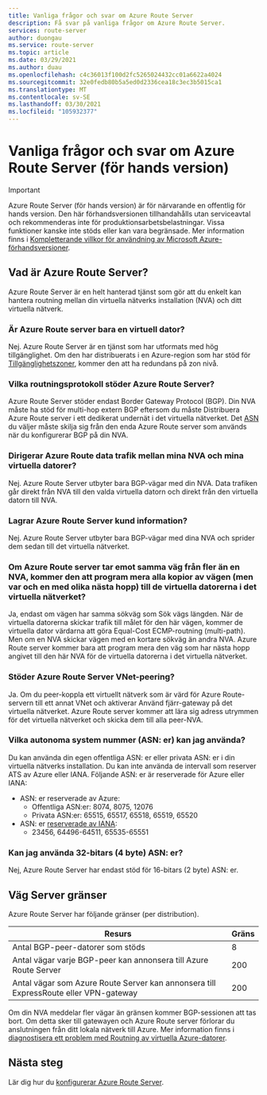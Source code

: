 ```yaml
---
title: Vanliga frågor och svar om Azure Route Server
description: Få svar på vanliga frågor om Azure Route Server.
services: route-server
author: duongau
ms.service: route-server
ms.topic: article
ms.date: 03/29/2021
ms.author: duau
ms.openlocfilehash: c4c36013f100d2fc5265024432cc01a6622a4024
ms.sourcegitcommit: 32e0fedb80b5a5ed0d2336cea18c3ec3b5015ca1
ms.translationtype: MT
ms.contentlocale: sv-SE
ms.lasthandoff: 03/30/2021
ms.locfileid: "105932377"
---
```

# <a name="azure-route-server-preview-faq"></a>Vanliga frågor och svar om Azure Route Server (för hands version)

> [!IMPORTANT]
> Azure Route Server (för hands version) är för närvarande en offentlig för hands version.
> Den här förhandsversionen tillhandahålls utan serviceavtal och rekommenderas inte för produktionsarbetsbelastningar. Vissa funktioner kanske inte stöds eller kan vara begränsade.
> Mer information finns i [Kompletterande villkor för användning av Microsoft Azure-förhandsversioner](https://azure.microsoft.com/support/legal/preview-supplemental-terms/).

## <a name="what-is-azure-route-server"></a>Vad är Azure Route Server?

Azure Route Server är en helt hanterad tjänst som gör att du enkelt kan hantera routning mellan din virtuella nätverks installation (NVA) och ditt virtuella nätverk.

### <a name="is-azure-route-server-just-a-vm"></a>Är Azure Route server bara en virtuell dator?

Nej. Azure Route Server är en tjänst som har utformats med hög tillgänglighet. Om den har distribuerats i en Azure-region som har stöd för [Tillgänglighetszoner](../availability-zones/az-overview.md), kommer den att ha redundans på zon nivå.

### <a name="what-routing-protocols-does-azure-route-server-support"></a><a name = "protocol"></a>Vilka routningsprotokoll stöder Azure Route Server?

Azure Route Server stöder endast Border Gateway Protocol (BGP). Din NVA måste ha stöd för multi-hop extern BGP eftersom du måste Distribuera Azure Route server i ett dedikerat undernät i det virtuella nätverket. Det [ASN](https://en.wikipedia.org/wiki/Autonomous_system_(Internet)) du väljer måste skilja sig från den enda Azure Route server som används när du konfigurerar BGP på din NVA.

### <a name="does-azure-route-server-route-data-traffic-between-my-nva-and-my-vms"></a>Dirigerar Azure Route data trafik mellan mina NVA och mina virtuella datorer?

Nej. Azure Route Server utbyter bara BGP-vägar med din NVA. Data trafiken går direkt från NVA till den valda virtuella datorn och direkt från den virtuella datorn till NVA.

### <a name="does-azure-route-server-store-customer-data"></a>Lagrar Azure Route Server kund information?
Nej. Azure Route Server utbyter bara BGP-vägar med dina NVA och sprider dem sedan till det virtuella nätverket.

### <a name="if-azure-route-server-receives-the-same-route-from-more-than-one-nva-will-it-program-all-copies-of-the-route-but-each-with-a-different-next-hop-to-the-vms-in-the-virtual-network"></a>Om Azure Route server tar emot samma väg från fler än en NVA, kommer den att program mera alla kopior av vägen (men var och en med olika nästa hopp) till de virtuella datorerna i det virtuella nätverket?

Ja, endast om vägen har samma sökväg som Sök vägs längden. När de virtuella datorerna skickar trafik till målet för den här vägen, kommer de virtuella dator värdarna att göra Equal-Cost ECMP-routning (multi-path). Men om en NVA skickar vägen med en kortare sökväg än andra NVA. Azure Route server kommer bara att program mera den väg som har nästa hopp angivet till den här NVA för de virtuella datorerna i det virtuella nätverket.

### <a name="does-azure-route-server-support-vnet-peering"></a>Stöder Azure Route Server VNet-peering?

Ja. Om du peer-koppla ett virtuellt nätverk som är värd för Azure Route-servern till ett annat VNet och aktiverar Använd fjärr-gateway på det virtuella nätverket. Azure Route server kommer att lära sig adress utrymmen för det virtuella nätverket och skicka dem till alla peer-NVA.

### <a name="what-autonomous-system-numbers-asns-can-i-use"></a>Vilka autonoma system nummer (ASN: er) kan jag använda?

Du kan använda din egen offentliga ASN: er eller privata ASN: er i din virtuella nätverks installation. Du kan inte använda de intervall som reserver ATS av Azure eller IANA.
Följande ASN: er är reserverade för Azure eller IANA:

* ASN: er reserverade av Azure:
    * Offentliga ASN:er: 8074, 8075, 12076
    * Privata ASN:er: 65515, 65517, 65518, 65519, 65520
* ASN: er [reserverade av IANA](http://www.iana.org/assignments/iana-as-numbers-special-registry/iana-as-numbers-special-registry.xhtml):
    * 23456, 64496-64511, 65535-65551

### <a name="can-i-use-32-bit-4-byte-asns"></a>Kan jag använda 32-bitars (4 byte) ASN: er?

Nej, Azure Route Server har endast stöd för 16-bitars (2 byte) ASN: er.

## <a name="route-server-limits"></a><a name = "limitations"></a>Väg Server gränser

Azure Route Server har följande gränser (per distribution).

| Resurs | Gräns |
|----------|-------|
| Antal BGP-peer-datorer som stöds | 8 |
| Antal vägar varje BGP-peer kan annonsera till Azure Route Server | 200 |
| Antal vägar som Azure Route Server kan annonsera till ExpressRoute eller VPN-gateway | 200 |

Om din NVA meddelar fler vägar än gränsen kommer BGP-sessionen att tas bort. Om detta sker till gatewayen och Azure Route server förlorar du anslutningen från ditt lokala nätverk till Azure. Mer information finns i [diagnostisera ett problem med Routning av virtuella Azure-datorer](../virtual-network/diagnose-network-routing-problem.md).

## <a name="next-steps"></a>Nästa steg

Lär dig hur du [konfigurerar Azure Route Server](quickstart-configure-route-server-powershell.md).

